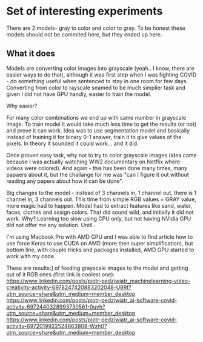 <h1>Set of interesting experiments</h1>
There are 2 models- gray to color and color to gray. To be honest these models should not be commited here, but they ended up here.

<h2>What it does</h2>
Models are converting color images into grayscale (yeah.. I know, there are easier ways to do that), although it was first step when I was fighting COVID - do something useful when sentenced to stay in one room for few days. Converting from color to rayscale seamed to be much simplier task and given I did not have GPU handly, easier to train the model. 

Why easier?

For many color combinations we end up with same number in grayscale image. To train model it would take much less time to get the results (or not) and prove it can work. Idea was to use segmentation model and basically instead of training it for binary 0-1 answer, train it to give values of the pixels. In theory it sounded it could work... and it did.

Once proven easy task, why not to try to color grayscale images (idea came because I was actually watching WW2 documentary on Netflix where videos were colored). And again - this has been done many times, many papaers about it, but the challange for me was "can I figure it out without reading any papers about how it can be done". 

Big changes to the model - instead of 3 channels in, 1 channel out, there is 1 channel in, 3 channels out. This time from simple RGB values = GRAY value, more magic had to happen. Model had to extract features like sand, water, faces, clothes and assign colors. That did sound wild, and initially it did not work. Why? Learning too slow using CPU only, but not having NVidia GPU did not offer me any solution. Until...

I'm using Macbook Pro with AMD GPU and I was able to find article how to use force Keras to use CUDA on AMD (more then super simplification), but bottom line, with couple tricks and packages installed, AMD GPU started to work with my code. 

These are results:] of feeding grayscale images to the model and getting out of it RGB ones (first link is coolest one):
https://www.linkedin.com/posts/piotr-pedziwiatr_machinelearning-video-creativity-activity-6978247420883202048-U8Rt?utm_source=share&utm_medium=member_desktop
https://www.linkedin.com/posts/piotr-pedziwiatr_ai-software-covid-activity-6972440328993730561-0uvh?utm_source=share&utm_medium=member_desktop
https://www.linkedin.com/posts/piotr-pedziwiatr_ai-software-covid-activity-6972019922524663808-Wzh0?utm_source=share&utm_medium=member_desktop
